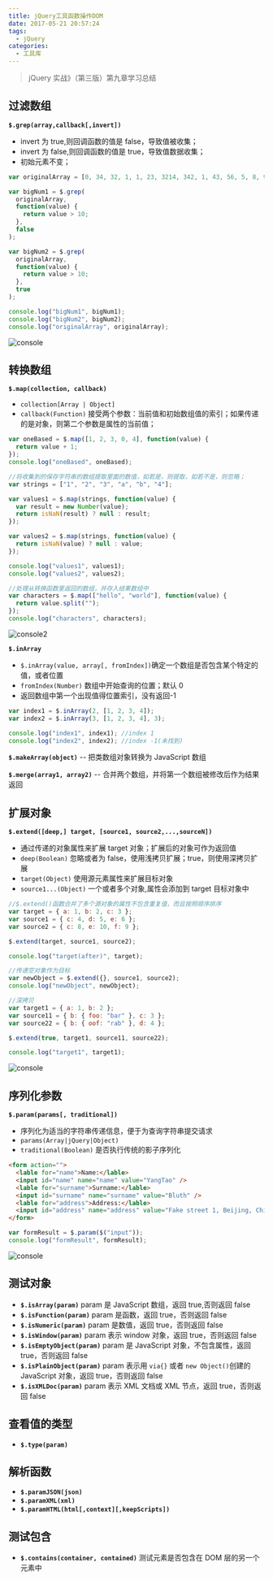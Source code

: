 ```yaml
---
title: jQuery工具函数操作DOM
date: 2017-05-21 20:57:24
tags:
  - jQuery
categories:
  - 工具库
---
```


> jQuery 实战》（第三版）第九章学习总结

<!--more-->

## 过滤数组

**`$.grep(array,callback[,invert])`**

- invert 为 true,则回调函数的值是 false，导致值被收集；
- invert 为 false,则回调函数的值是 true，导致值数据收集；
- 初始元素不变；

```js
var originalArray = [0, 34, 32, 1, 1, 23, 3214, 342, 1, 43, 56, 5, 8, 9, 0, 75];

var bigNum1 = $.grep(
  originalArray,
  function(value) {
    return value > 10;
  },
  false
);

var bigNum2 = $.grep(
  originalArray,
  function(value) {
    return value > 10;
  },
  true
);

console.log("bigNum1", bigNum1);
console.log("bigNum2", bigNum2);
console.log("originalArray", originalArray);
```

![console][1]

## 转换数组

**`$.map(collection, callback)`**

- `collection[Array | Object]`
- `callback(Function)` 接受两个参数：当前值和初始数组值的索引；如果传递的是对象，则第二个参数是属性的当前值；

```js
var oneBased = $.map([1, 2, 3, 0, 4], function(value) {
  return value + 1;
});
console.log("oneBased", oneBased);

//将收集到的保存字符串的数组提取里面的数值，如若是，则提取，如若不是，则忽略；
var strings = ["1", "2", "3", "a", "b", "4"];

var values1 = $.map(strings, function(value) {
  var result = new Number(value);
  return isNaN(result) ? null : result;
});

var values2 = $.map(strings, function(value) {
  return isNaN(value) ? null : value;
});

console.log("values1", values1);
console.log("values2", values2);

//处理从转换函数里返回的数组，并存入结果数组中
var characters = $.map(["hello", "world"], function(value) {
  return value.split("");
});
console.log("characters", characters);
```

![console2][2]

**`$.inArray`**

- `$.inArray(value, array[, fromIndex])`确定一个数组是否包含某个特定的值，或者位置
- `fromIndex(Number)` 数组中开始查询的位置；默认 0
- 返回数组中第一个出现值得位置索引，没有返回-1

```js
var index1 = $.inArray(2, [1, 2, 3, 4]);
var index2 = $.inArray(3, [1, 2, 3, 4], 3);

console.log("index1", index1); //index 1
console.log("index2", index2); //index -1(未找到)
```

**`$.makeArray(object)`** -- 把类数组对象转换为 JavaScript 数组

**`$.merge(array1, array2)`** -- 合并两个数组，并将第一个数组被修改后作为结果返回

## 扩展对象

**`$.extend([deep,] target, [source1, source2,...,sourceN])`**

- 通过传递的对象属性来扩展 target 对象；扩展后的对象可作为返回值
- `deep(Boolean)` 忽略或者为 false，使用浅拷贝扩展；true，则使用深拷贝扩展
- `target(Object)` 使用源元素属性来扩展目标对象
- `source1...(Object)` 一个或者多个对象,属性会添加到 target 目标对象中

```js
//$.extend()函数合并了多个源对象的属性不包含重复值，而且按照顺序排序
var target = { a: 1, b: 2, c: 3 };
var source1 = { c: 4, d: 5, e: 6 };
var source2 = { c: 8, e: 10, f: 9 };

$.extend(target, source1, source2);

console.log("target(after)", target);

//传递空对象作为目标
var newObject = $.extend({}, source1, source2);
console.log("newObject", newObject);

//深拷贝
var target1 = { a: 1, b: 2 };
var source11 = { b: { foo: "bar" }, c: 3 };
var source22 = { b: { oof: "rab" }, d: 4 };

$.extend(true, target1, source11, source22);

console.log("target1", target1);
```

![console][3]

## 序列化参数

**`$.param(params[, traditional])`**

- 序列化为适当的字符串传递信息，便于为查询字符串提交请求
- `params(Array|jQuery|Object)`
- `traditional(Boolean)` 是否执行传统的影子序列化

```html
<form action="">
  <lable for="name">Name:</lable>
  <input id="name" name="name" value="YangTao" />
  <lable for="surname">Surname:</lable>
  <input id="surname" name="surname" value="Bluth" />
  <lable for="address">Address:</lable>
  <input id="address" name="address" value="Fake street 1, Beijing, China" />
</form>
```

```js
var formResult = $.param($("input"));
console.log("formResult", formResult);
```

![console][4]

## 测试对象

- **`$.isArray(param)`** param 是 JavaScript 数组，返回 true,否则返回 false
- **`$.isFunction(param)`** param 是函数，返回 true，否则返回 false
- **`$.isNumeric(param)`** param 是数值，返回 true，否则返回 false
- **`$.isWindow(param)`** param 表示 window 对象，返回 true，否则返回 false
- **`$.isEmptyObject(param)`** param 是 JavaScript 对象，不包含属性，返回 true，否则返回 false
- **`$.isPlainObject(param)`** param 表示用 `via{}` 或者 `new Object()`创建的 JavaScript 对象，返回 true，否则返回 false
- **`$.isXMLDoc(param)`** param 表示 XML 文档或 XML 节点，返回 true，否则返回 false

## 查看值的类型

- **`$.type(param)`**

## 解析函数

- **`$.paramJSON(json)`**
- **`$.paramXML(xml)`**
- **`$.paramHTML(html[,context][,keepScripts])`**

## 测试包含

- **`$.contains(container, contained)`** 测试元素是否包含在 DOM 层的另一个元素中

[1]: http://img1.sycdn.imooc.com/5920f0b40001e7ed06950175.png
[2]: http://img1.sycdn.imooc.com/5920f7710001ee9706960181.png
[3]: http://img1.sycdn.imooc.com/59217be70001859607000553.png
[4]: http://img1.sycdn.imooc.com/592180f500018e7007010100.png
